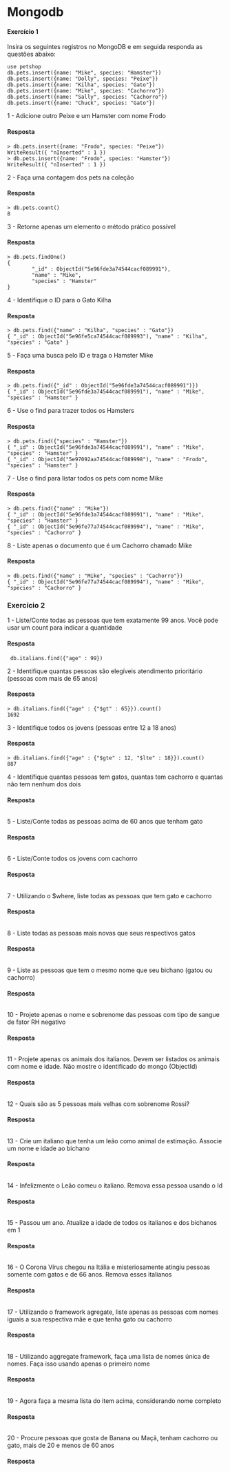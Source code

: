 # Mongodb

#### Exercício 1

Insira os seguintes registros no MongoDB e em seguida responda as questões abaixo: 

```
use petshop 
db.pets.insert({name: "Mike", species: "Hamster"}) 
db.pets.insert({name: "Dolly", species: "Peixe"}) 
db.pets.insert({name: "Kilha", species: "Gato"}) 
db.pets.insert({name: "Mike", species: "Cachorro"})
db.pets.insert({name: "Sally", species: "Cachorro"}) 
db.pets.insert({name: "Chuck", species: "Gato"})
```

1 - Adicione outro Peixe e um Hamster com nome Frodo 
#### Resposta

```
> db.pets.insert({name: "Frodo", species: "Peixe"})
WriteResult({ "nInserted" : 1 })
> db.pets.insert({name: "Frodo", species: "Hamster"})
WriteResult({ "nInserted" : 1 })
```

2 - Faça uma contagem dos pets na coleção 
#### Resposta

```
> db.pets.count()
8
```

3 - Retorne apenas um elemento o método prático possível 
#### Resposta

```
> db.pets.findOne()
{
        "_id" : ObjectId("5e96fde3a74544cacf089991"),
        "name" : "Mike",
        "species" : "Hamster"
}
```

4 - Identifique o ID para o Gato Kilha
#### Resposta

```
> db.pets.find({"name" : "Kilha", "species" : "Gato"})
{ "_id" : ObjectId("5e96fe5ca74544cacf089993"), "name" : "Kilha", "species" : "Gato" }
```

5 - Faça uma busca pelo ID e traga o Hamster Mike 
#### Resposta

```
> db.pets.find({"_id" : ObjectId("5e96fde3a74544cacf089991")})
{ "_id" : ObjectId("5e96fde3a74544cacf089991"), "name" : "Mike", "species" : "Hamster" }
```

6 - Use o find para trazer todos os Hamsters
#### Resposta

```
> db.pets.find({"species" : "Hamster"})
{ "_id" : ObjectId("5e96fde3a74544cacf089991"), "name" : "Mike", "species" : "Hamster" }
{ "_id" : ObjectId("5e97092aa74544cacf089998"), "name" : "Frodo", "species" : "Hamster" }
```

7 - Use o find para listar todos os pets com nome Mike 
#### Resposta

```
> db.pets.find({"name" : "Mike"})
{ "_id" : ObjectId("5e96fde3a74544cacf089991"), "name" : "Mike", "species" : "Hamster" }
{ "_id" : ObjectId("5e96fe77a74544cacf089994"), "name" : "Mike", "species" : "Cachorro" }
```

8 - Liste apenas o documento que é um Cachorro chamado Mike 
#### Resposta

```
> db.pets.find({"name" : "Mike", "species" : "Cachorro"})
{ "_id" : ObjectId("5e96fe77a74544cacf089994"), "name" : "Mike", "species" : "Cachorro" }
```

### Exercício 2

1 - Liste/Conte todas as pessoas que tem exatamente 99 anos. Você pode usar um count para indicar a quantidade
#### Resposta

```
 db.italians.find({"age" : 99})
```

2 - Identifique quantas pessoas são elegíveis atendimento prioritário (pessoas com mais de 65 anos) 
#### Resposta

```
> db.italians.find({"age" : {"$gt" : 65}}).count()
1692
```

3 - Identifique todos os jovens (pessoas entre 12 a 18 anos)
#### Resposta

```
> db.italians.find({"age" : {"$gte" : 12, "$lte" : 18}}).count()
887
```

4 - Identifique quantas pessoas tem gatos, quantas tem cachorro e quantas não tem nenhum dos dois
#### Resposta

```

```

5 - Liste/Conte todas as pessoas acima de 60 anos que tenham gato 
#### Resposta

```

```

6 - Liste/Conte todos os jovens com cachorro 
#### Resposta

```

```

7 - Utilizando o $where, liste todas as pessoas que tem gato e cachorro 
#### Resposta

```

```

8 - Liste todas as pessoas mais novas que seus respectivos gatos
#### Resposta

```

```

9 - Liste as pessoas que tem o mesmo nome que seu bichano (gatou ou cachorro)
#### Resposta

```

```

10 - Projete apenas o nome e sobrenome das pessoas com tipo de sangue de fator RH negativo
#### Resposta

```

```

11 - Projete apenas os animais dos italianos. Devem ser listados os animais com nome e idade. Não mostre o identificado do mongo (ObjectId) 
#### Resposta

```

```

12 - Quais são as 5 pessoas mais velhas com sobrenome Rossi? 
#### Resposta

```

```

13 - Crie um italiano que tenha um leão como animal de estimação. Associe um nome e idade ao bichano 
#### Resposta

```

```

14 - Infelizmente o Leão comeu o italiano. Remova essa pessoa usando o Id
#### Resposta

```

```

15 - Passou um ano. Atualize a idade de todos os italianos e dos bichanos em 1
#### Resposta

```

```

16 - O Corona Vírus chegou na Itália e misteriosamente atingiu pessoas somente com gatos e de 66 anos. Remova esses italianos
#### Resposta

```

```

17 - Utilizando o framework agregate, liste apenas as pessoas com nomes iguais a sua respectiva mãe e que tenha gato ou cachorro
#### Resposta

```

```

18 - Utilizando aggregate framework, faça uma lista de nomes única de nomes. Faça isso usando apenas o primeiro nome 
#### Resposta

```

```

19 - Agora faça a mesma lista do item acima, considerando nome completo
#### Resposta

```

```

20 - Procure pessoas que gosta de Banana ou Maçã, tenham cachorro ou gato, mais de 20 e  menos de 60 anos
#### Resposta

```

```
